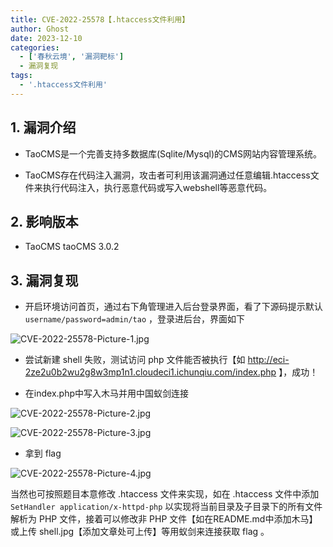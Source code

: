 ```yaml
---
title: CVE-2022-25578【.htaccess文件利用】
author: Ghost
date: 2023-12-10
categories:
  - ['春秋云境', '漏洞靶标']
  - 漏洞复现
tags:
  - '.htaccess文件利用'
---
```


## 1. 漏洞介绍

- TaoCMS是一个完善支持多数据库(Sqlite/Mysql)的CMS网站内容管理系统。  

- TaoCMS存在代码注入漏洞，攻击者可利用该漏洞通过任意编辑.htaccess文件来执行代码注入，执行恶意代码或写入webshell等恶意代码。

## 2. 影响版本

- TaoCMS taoCMS 3.0.2

## 3. 漏洞复现

- 开启环境访问首页，通过右下角管理进入后台登录界面，看了下源码提示默认 `username/password=admin/tao` ，登录进后台，界面如下

![CVE-2022-25578-Picture-1.jpg](https://fastly.jsdelivr.net/gh/z9m8r8/PicGo-Notes-Pu/CVE-2022-25578-Picture-1.jpg)

- 尝试新建 shell 失败，测试访问 php 文件能否被执行【如 http://eci-2ze2u0b2wu2g8w3mp1n1.cloudeci1.ichunqiu.com/index.php 】，成功！

- 在index.php中写入木马并用中国蚁剑连接

![CVE-2022-25578-Picture-2.jpg](https://fastly.jsdelivr.net/gh/z9m8r8/PicGo-Notes-Pu/CVE-2022-25578-Picture-2.jpg)

![CVE-2022-25578-Picture-3.jpg](https://fastly.jsdelivr.net/gh/z9m8r8/PicGo-Notes-Pu/CVE-2022-25578-Picture-3.jpg)

- 拿到 flag

![CVE-2022-25578-Picture-4.jpg](https://fastly.jsdelivr.net/gh/z9m8r8/PicGo-Notes-Pu/CVE-2022-25578-Picture-4.jpg)

当然也可按照题目本意修改 .htaccess 文件来实现，如在 .htaccess 文件中添加 `SetHandler application/x-httpd-php` 以实现将当前目录及子目录下的所有文件解析为 PHP 文件，接着可以修改非 PHP 文件【如在README.md中添加木马】或上传 shell.jpg【添加文章处可上传】等用蚁剑来连接获取 flag 。
